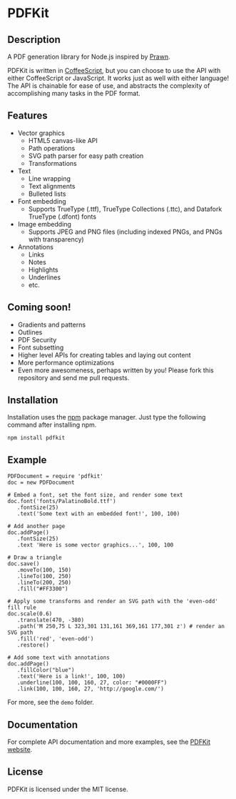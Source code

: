 # PDFKit

## Description

A PDF generation library for Node.js inspired by [Prawn](http://prawn.majesticseacreature.com/).

PDFKit is written in [CoffeeScript](http://coffeescript.org/), but you can choose to use the API with either 
CoffeeScript or JavaScript.  It works just as well with either language!  The API is chainable for ease of use, 
and abstracts the complexity of accomplishing many tasks in the PDF format.

## Features

* Vector graphics
  * HTML5 canvas-like API
  * Path operations
  * SVG path parser for easy path creation
  * Transformations
* Text
  * Line wrapping
  * Text alignments
  * Bulleted lists
* Font embedding
  * Supports TrueType (.ttf), TrueType Collections (.ttc), and Datafork TrueType (.dfont) fonts
* Image embedding
  * Supports JPEG and PNG files (including indexed PNGs, and PNGs with transparency)
* Annotations
  * Links
  * Notes
  * Highlights
  * Underlines
  * etc.
  
## Coming soon!

* Gradients and patterns
* Outlines
* PDF Security
* Font subsetting
* Higher level APIs for creating tables and laying out content
* More performance optimizations
* Even more awesomeness, perhaps written by you! Please fork this repository and send me pull requests.

## Installation

Installation uses the [npm](http://npmjs.org/) package manager.  Just type the following command after installing npm.

    npm install pdfkit
    
## Example

    PDFDocument = require 'pdfkit'
    doc = new PDFDocument
    
    # Embed a font, set the font size, and render some text
    doc.font('fonts/PalatinoBold.ttf')
       .fontSize(25)
       .text('Some text with an embedded font!', 100, 100)
       
    # Add another page
    doc.addPage()
       .fontSize(25)
       .text 'Here is some vector graphics...', 100, 100

    # Draw a triangle
    doc.save()
       .moveTo(100, 150)
       .lineTo(100, 250)
       .lineTo(200, 250)
       .fill("#FF3300")
    
    # Apply some transforms and render an SVG path with the 'even-odd' fill rule
    doc.scale(0.6)
       .translate(470, -380)
       .path('M 250,75 L 323,301 131,161 369,161 177,301 z') # render an SVG path
       .fill('red', 'even-odd')
       .restore()
      
    # Add some text with annotations            
    doc.addPage()
       .fillColor("blue")
       .text('Here is a link!', 100, 100)
       .underline(100, 100, 160, 27, color: "#0000FF")
       .link(100, 100, 160, 27, 'http://google.com/')
     
For more, see the `demo` folder.

## Documentation

For complete API documentation and more examples, see the [PDFKit website](http://devongovett.github.com/pdfkit).

## License

PDFKit is licensed under the MIT license.
